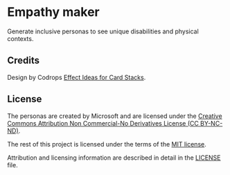 # Empathy maker

Generate inclusive personas to see unique disabilities and physical contexts.

## Credits
Design by Codrops [Effect Ideas for Card Stacks](https://tympanus.net/codrops/2015/10/28/effect-ideas-for-card-stacks/).

## License

The personas are created by Microsoft and are licensed under the [Creative Commons Attribution Non Commercial-No Derivatives License (CC BY-NC-ND)](https://creativecommons.org/licenses/by-nc-nd/3.0/).

The rest of this project is licensed under the terms of the [MIT license](LICENSE.md#the-rest-of-the-project-is-licensed-under-the-mit-license).		

Attribution and licensing information are described in detail in the [LICENSE](LICENSE.md) file.
